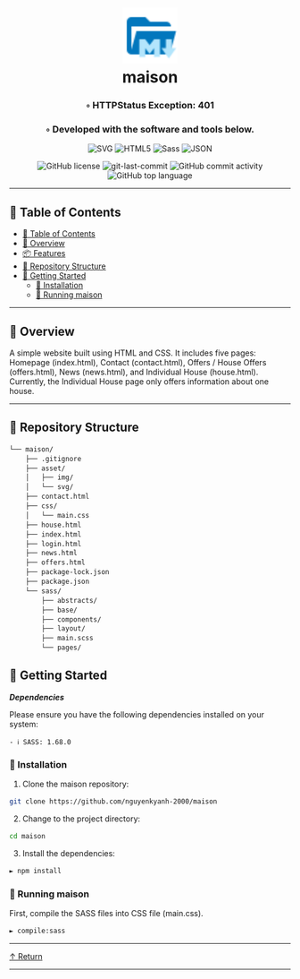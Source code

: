 <div align="center">
<h1 align="center">
<img src="https://raw.githubusercontent.com/PKief/vscode-material-icon-theme/ec559a9f6bfd399b82bb44393651661b08aaf7ba/icons/folder-markdown-open.svg" width="100" />
<br>maison</h1>
<h3>◦ HTTPStatus Exception: 401</h3>
<h3>◦ Developed with the software and tools below.</h3>

<p align="center">
<img src="https://img.shields.io/badge/SVG-FFB13B.svg?style&logo=SVG&logoColor=black" alt="SVG" />
<img src="https://img.shields.io/badge/HTML5-E34F26.svg?style&logo=HTML5&logoColor=white" alt="HTML5" />
<img src="https://img.shields.io/badge/Sass-CC6699.svg?style&logo=Sass&logoColor=white" alt="Sass" />
<img src="https://img.shields.io/badge/JSON-000000.svg?style&logo=JSON&logoColor=white" alt="JSON" />
</p>
<img src="https://img.shields.io/github/license/nguyenkyanh-2000/maison?style&color=5D6D7E" alt="GitHub license" />
<img src="https://img.shields.io/github/last-commit/nguyenkyanh-2000/maison?style&color=5D6D7E" alt="git-last-commit" />
<img src="https://img.shields.io/github/commit-activity/m/nguyenkyanh-2000/maison?style&color=5D6D7E" alt="GitHub commit activity" />
<img src="https://img.shields.io/github/languages/top/nguyenkyanh-2000/maison?style&color=5D6D7E" alt="GitHub top language" />
</div>

---

## 📖 Table of Contents
- [📖 Table of Contents](#-table-of-contents)
- [📍 Overview](#-overview)
- [📦 Features](#-features)
- [📂 Repository Structure](#-repository-structure)
- [🚀 Getting Started](#-getting-started)
    - [🔧 Installation](#-installation)
    - [🤖 Running maison](#-running-maison)
---


## 📍 Overview

A simple website built using HTML and CSS. It includes five pages: Homepage (index.html), Contact (contact.html), Offers / House Offers (offers.html), News (news.html), and Individual House (house.html). Currently, the Individual House page only offers information about one house.

---


## 📂 Repository Structure

```sh
└── maison/
    ├── .gitignore
    ├── asset/
    │   ├── img/
    │   └── svg/
    ├── contact.html
    ├── css/
    │   └── main.css
    ├── house.html
    ├── index.html
    ├── login.html
    ├── news.html
    ├── offers.html
    ├── package-lock.json
    ├── package.json
    └── sass/
        ├── abstracts/
        ├── base/
        ├── components/
        ├── layout/
        ├── main.scss
        └── pages/
```

## 🚀 Getting Started

***Dependencies***

Please ensure you have the following dependencies installed on your system:

`- ℹ️ SASS: 1.68.0`

### 🔧 Installation

1. Clone the maison repository:
```sh
git clone https://github.com/nguyenkyanh-2000/maison
```

2. Change to the project directory:
```sh
cd maison
```

3. Install the dependencies:
```sh
► npm install
```

### 🤖 Running maison

First, compile the SASS files into CSS file (main.css).

```sh
► compile:sass
```


---

[↑ Return](#Top)

---
